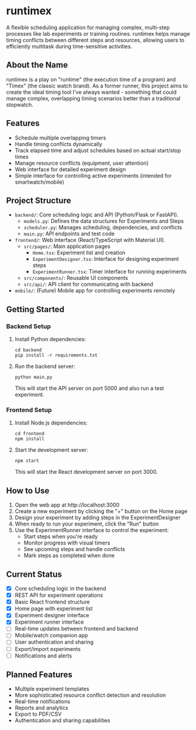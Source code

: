 # runtimex

A flexible scheduling application for managing complex, multi-step processes like lab experiments or training routines. runtimex helps manage timing conflicts between different steps and resources, allowing users to efficiently multitask during time-sensitive activities.

## About the Name

runtimex is a play on "runtime" (the execution time of a program) and "Timex" (the classic watch brand). As a former runner, this project aims to create the ideal timing tool I've always wanted - something that could manage complex, overlapping timing scenarios better than a traditional stopwatch.

## Features

*   Schedule multiple overlapping timers
*   Handle timing conflicts dynamically
*   Track elapsed time and adjust schedules based on actual start/stop times
*   Manage resource conflicts (equipment, user attention)
*   Web interface for detailed experiment design
*   Simple interface for controlling active experiments (intended for smartwatch/mobile)

## Project Structure

*   `backend/`: Core scheduling logic and API (Python/Flask or FastAPI).
    - `models.py`: Defines the data structures for Experiments and Steps
    - `scheduler.py`: Manages scheduling, dependencies, and conflicts
    - `main.py`: API endpoints and test code
*   `frontend/`: Web interface (React/TypeScript with Material UI).
    - `src/pages/`: Main application pages
      - `Home.tsx`: Experiment list and creation
      - `ExperimentDesigner.tsx`: Interface for designing experiment steps
      - `ExperimentRunner.tsx`: Timer interface for running experiments
    - `src/components/`: Reusable UI components
    - `src/api/`: API client for communicating with backend
*   `mobile/`: (Future) Mobile app for controlling experiments remotely

## Getting Started

### Backend Setup

1. Install Python dependencies:
   ```
   cd backend
   pip install -r requirements.txt
   ```

2. Run the backend server:
   ```
   python main.py
   ```
   This will start the API server on port 5000 and also run a test experiment.

### Frontend Setup

1. Install Node.js dependencies:
   ```
   cd frontend
   npm install
   ```

2. Start the development server:
   ```
   npm start
   ```
   This will start the React development server on port 3000.

## How to Use

1. Open the web app at http://localhost:3000
2. Create a new experiment by clicking the "+" button on the Home page
3. Design your experiment by adding steps in the ExperimentDesigner
4. When ready to run your experiment, click the "Run" button
5. Use the ExperimentRunner interface to control the experiment:
   - Start steps when you're ready
   - Monitor progress with visual timers
   - See upcoming steps and handle conflicts
   - Mark steps as completed when done

## Current Status

- [x] Core scheduling logic in the backend
- [x] REST API for experiment operations
- [x] Basic React frontend structure
- [x] Home page with experiment list
- [x] Experiment designer interface
- [x] Experiment runner interface
- [ ] Real-time updates between frontend and backend
- [ ] Mobile/watch companion app
- [ ] User authentication and sharing
- [ ] Export/import experiments
- [ ] Notifications and alerts

## Planned Features

- Multiple experiment templates
- More sophisticated resource conflict detection and resolution
- Real-time notifications
- Reports and analytics
- Export to PDF/CSV
- Authentication and sharing capabilities
